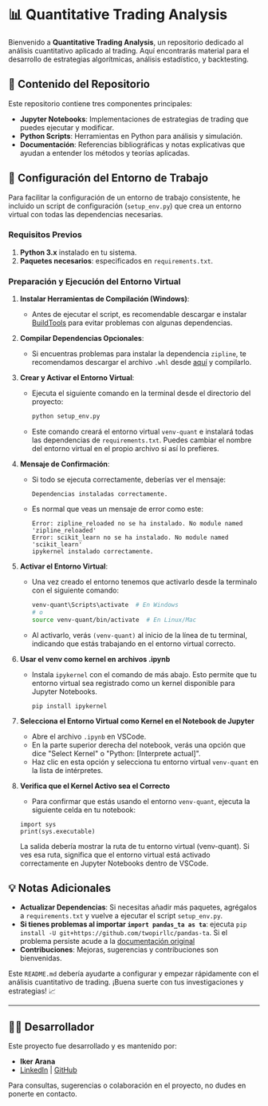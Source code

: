 # 📊 Quantitative Trading Analysis

Bienvenido a **Quantitative Trading Analysis**, un repositorio dedicado al análisis cuantitativo aplicado al trading. Aquí encontrarás material para el desarrollo de estrategias algorítmicas, análisis estadístico, y backtesting.

## 📁 Contenido del Repositorio

Este repositorio contiene tres componentes principales:

- **Jupyter Notebooks**: Implementaciones de estrategias de trading que puedes ejecutar y modificar.
- **Python Scripts**: Herramientas en Python para análisis y simulación.
- **Documentación**: Referencias bibliográficas y notas explicativas que ayudan a entender los métodos y teorías aplicadas.

## 🚀 Configuración del Entorno de Trabajo

Para facilitar la configuración de un entorno de trabajo consistente, he incluido un script de configuración (`setup_env.py`) que crea un entorno virtual con todas las dependencias necesarias.

### Requisitos Previos

1. **Python 3.x** instalado en tu sistema.
2. **Paquetes necesarios**: especificados en `requirements.txt`. 

### Preparación y Ejecución del Entorno Virtual

1. **Instalar Herramientas de Compilación (Windows)**:
   - Antes de ejecutar el script, es recomendable descargar e instalar [BuildTools](https://visualstudio.microsoft.com/es/visual-cpp-build-tools/) para evitar problemas con algunas dependencias.
   
2. **Compilar Dependencias Opcionales**:
   - Si encuentras problemas para instalar la dependencia `zipline`, te recomendamos descargar el archivo `.whl` desde [aquí](https://github.com/cgohlke/talib-build) y compilarlo.

3. **Crear y Activar el Entorno Virtual**:
   - Ejecuta el siguiente comando en la terminal desde el directorio del proyecto:

     ```bash
     python setup_env.py
     ```

   - Este comando creará el entorno virtual `venv-quant` e instalará todas las dependencias de `requirements.txt`. Puedes cambiar el nombre del entorno virtual en el propio archivo si así lo prefieres.

4. **Mensaje de Confirmación**:
   - Si todo se ejecuta correctamente, deberías ver el mensaje:
     ```
     Dependencias instaladas correctamente.
     ```
   - Es normal que veas un mensaje de error como este:
      ```
      Error: zipline_reloaded no se ha instalado. No module named 'zipline_reloaded'
      Error: scikit_learn no se ha instalado. No module named 'scikit_learn'      
      ipykernel instalado correctamente.
      ```
5. **Activar el Entorno Virtual**:
   - Una vez creado el entorno tenemos que activarlo desde la terminalo con el siguiente comando:

     ```bash
     venv-quant\Scripts\activate  # En Windows
     # o
     source venv-quant/bin/activate  # En Linux/Mac
     ```

   - Al activarlo, verás `(venv-quant)` al inicio de la línea de tu terminal, indicando que estás trabajando en el entorno virtual correcto.
6. **Usar el venv como kernel en archivos .ipynb**
   - Instala `ipykernel` con el comando de más abajo. Esto permite que tu entorno virtual sea registrado como un kernel disponible para Jupyter Notebooks.
   
      ```
      pip install ipykernel
      ```
7. **Selecciona el Entorno Virtual como Kernel en el Notebook de Jupyter**
   - Abre el archivo `.ipynb` en VSCode.
   - En la parte superior derecha del notebook, verás una opción que dice "Select Kernel" o "Python: [Interprete actual]".
   - Haz clic en esta opción y selecciona tu entorno virtual `venv-quant` en la lista de intérpretes.
8. **Verifica que el Kernel Activo sea el Correcto**
   - Para confirmar que estás usando el entorno `venv-quant`, ejecuta la siguiente celda en tu notebook:
   ```
   import sys
   print(sys.executable)
   ```

   La salida debería mostrar la ruta de tu entorno virtual (venv-quant). Si ves esa ruta, significa que el entorno virtual está activado correctamente en Jupyter Notebooks dentro de VSCode.

 








## 💡 Notas Adicionales

- **Actualizar Dependencias**: Si necesitas añadir más paquetes, agrégalos a `requirements.txt` y vuelve a ejecutar el script `setup_env.py`.
- **Si tienes problemas al importar `import pandas_ta as ta`**: ejecuta ```pip install -U git+https://github.com/twopirllc/pandas-ta```. Si el problema persiste acude a la [documentación original](https://github.com/twopirllc/pandas-ta?tab=readme-ov-file#features)
- **Contribuciones**: Mejoras, sugerencias y contribuciones son bienvenidas.


Este `README.md` debería ayudarte a configurar y empezar rápidamente con el análisis cuantitativo de trading. ¡Buena suerte con tus investigaciones y estrategias! 📈

---


## 👨‍💻 Desarrollador

Este proyecto fue desarrollado y es mantenido por:

- **Iker Arana**
- [LinkedIn](https://www.linkedin.com/in/iker-arana-0ab741a6/) | [GitHub](https://github.com/aranagarapena?tab=repositories)

Para consultas, sugerencias o colaboración en el proyecto, no dudes en ponerte en contacto.

